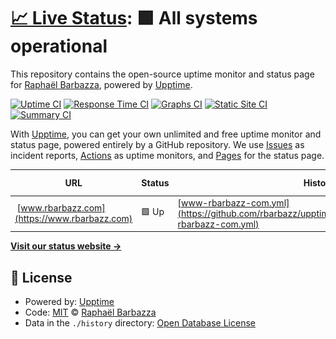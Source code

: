 # [📈 Live Status](https://rbarbazz.github.io/upptime): <!--live status--> **🟩 All systems operational**

This repository contains the open-source uptime monitor and status page for [Raphaël Barbazza](www.raphaelbarbazza.com), powered by [Upptime](https://github.com/upptime/upptime).

[![Uptime CI](https://github.com/rbarbazz/upptime/workflows/Uptime%20CI/badge.svg)](https://github.com/rbarbazz/upptime/actions?query=workflow%3A%22Uptime+CI%22)
[![Response Time CI](https://github.com/rbarbazz/upptime/workflows/Response%20Time%20CI/badge.svg)](https://github.com/rbarbazz/upptime/actions?query=workflow%3A%22Response+Time+CI%22)
[![Graphs CI](https://github.com/rbarbazz/upptime/workflows/Graphs%20CI/badge.svg)](https://github.com/rbarbazz/upptime/actions?query=workflow%3A%22Graphs+CI%22)
[![Static Site CI](https://github.com/rbarbazz/upptime/workflows/Static%20Site%20CI/badge.svg)](https://github.com/rbarbazz/upptime/actions?query=workflow%3A%22Static+Site+CI%22)
[![Summary CI](https://github.com/rbarbazz/upptime/workflows/Summary%20CI/badge.svg)](https://github.com/rbarbazz/upptime/actions?query=workflow%3A%22Summary+CI%22)

With [Upptime](https://upptime.js.org), you can get your own unlimited and free uptime monitor and status page, powered entirely by a GitHub repository. We use [Issues](https://github.com/rbarbazz/upptime/issues) as incident reports, [Actions](https://github.com/rbarbazz/upptime/actions) as uptime monitors, and [Pages](https://rbarbazz.github.io/upptime) for the status page.

<!--start: status pages-->
<!-- This summary is generated by Upptime (https://github.com/upptime/upptime) -->
<!-- Do not edit this manually, your changes will be overwritten -->
<!-- prettier-ignore -->
| URL | Status | History | Response Time | Uptime |
| --- | ------ | ------- | ------------- | ------ |
| <img alt="" src="https://icons.duckduckgo.com/ip3/www.rbarbazz.com.ico" height="13"> [www.rbarbazz.com](https://www.rbarbazz.com) | 🟩 Up | [www-rbarbazz-com.yml](https://github.com/rbarbazz/upptime/commits/HEAD/history/www-rbarbazz-com.yml) | <details><summary><img alt="Response time graph" src="./graphs/www-rbarbazz-com/response-time-week.png" height="20"> 157ms</summary><br><a href="https://rbarbazz.github.io/upptime/history/www-rbarbazz-com"><img alt="Response time 146" src="https://img.shields.io/endpoint?url=https%3A%2F%2Fraw.githubusercontent.com%2Frbarbazz%2Fupptime%2FHEAD%2Fapi%2Fwww-rbarbazz-com%2Fresponse-time.json"></a><br><a href="https://rbarbazz.github.io/upptime/history/www-rbarbazz-com"><img alt="24-hour response time 222" src="https://img.shields.io/endpoint?url=https%3A%2F%2Fraw.githubusercontent.com%2Frbarbazz%2Fupptime%2FHEAD%2Fapi%2Fwww-rbarbazz-com%2Fresponse-time-day.json"></a><br><a href="https://rbarbazz.github.io/upptime/history/www-rbarbazz-com"><img alt="7-day response time 157" src="https://img.shields.io/endpoint?url=https%3A%2F%2Fraw.githubusercontent.com%2Frbarbazz%2Fupptime%2FHEAD%2Fapi%2Fwww-rbarbazz-com%2Fresponse-time-week.json"></a><br><a href="https://rbarbazz.github.io/upptime/history/www-rbarbazz-com"><img alt="30-day response time 143" src="https://img.shields.io/endpoint?url=https%3A%2F%2Fraw.githubusercontent.com%2Frbarbazz%2Fupptime%2FHEAD%2Fapi%2Fwww-rbarbazz-com%2Fresponse-time-month.json"></a><br><a href="https://rbarbazz.github.io/upptime/history/www-rbarbazz-com"><img alt="1-year response time 146" src="https://img.shields.io/endpoint?url=https%3A%2F%2Fraw.githubusercontent.com%2Frbarbazz%2Fupptime%2FHEAD%2Fapi%2Fwww-rbarbazz-com%2Fresponse-time-year.json"></a></details> | <details><summary><a href="https://rbarbazz.github.io/upptime/history/www-rbarbazz-com">100.00%</a></summary><a href="https://rbarbazz.github.io/upptime/history/www-rbarbazz-com"><img alt="All-time uptime 100.00%" src="https://img.shields.io/endpoint?url=https%3A%2F%2Fraw.githubusercontent.com%2Frbarbazz%2Fupptime%2FHEAD%2Fapi%2Fwww-rbarbazz-com%2Fuptime.json"></a><br><a href="https://rbarbazz.github.io/upptime/history/www-rbarbazz-com"><img alt="24-hour uptime 100.00%" src="https://img.shields.io/endpoint?url=https%3A%2F%2Fraw.githubusercontent.com%2Frbarbazz%2Fupptime%2FHEAD%2Fapi%2Fwww-rbarbazz-com%2Fuptime-day.json"></a><br><a href="https://rbarbazz.github.io/upptime/history/www-rbarbazz-com"><img alt="7-day uptime 100.00%" src="https://img.shields.io/endpoint?url=https%3A%2F%2Fraw.githubusercontent.com%2Frbarbazz%2Fupptime%2FHEAD%2Fapi%2Fwww-rbarbazz-com%2Fuptime-week.json"></a><br><a href="https://rbarbazz.github.io/upptime/history/www-rbarbazz-com"><img alt="30-day uptime 100.00%" src="https://img.shields.io/endpoint?url=https%3A%2F%2Fraw.githubusercontent.com%2Frbarbazz%2Fupptime%2FHEAD%2Fapi%2Fwww-rbarbazz-com%2Fuptime-month.json"></a><br><a href="https://rbarbazz.github.io/upptime/history/www-rbarbazz-com"><img alt="1-year uptime 100.00%" src="https://img.shields.io/endpoint?url=https%3A%2F%2Fraw.githubusercontent.com%2Frbarbazz%2Fupptime%2FHEAD%2Fapi%2Fwww-rbarbazz-com%2Fuptime-year.json"></a></details>

<!--end: status pages-->

[**Visit our status website →**](https://rbarbazz.github.io/upptime)

## 📄 License

- Powered by: [Upptime](https://github.com/upptime/upptime)
- Code: [MIT](./LICENSE) © [Raphaël Barbazza](www.raphaelbarbazza.com)
- Data in the `./history` directory: [Open Database License](https://opendatacommons.org/licenses/odbl/1-0/)
